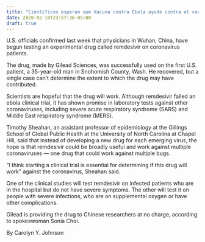 ```yaml
---
title: "Científicos esperan que Vacuna contra Ebola ayude contra el coronavirus"
date: 2020-02-10T23:57:36-05:00
draft: true
---
```

U.S. officials confirmed last week that physicians in Wuhan, China, have begun testing an experimental drug called remdesivir on coronavirus patients.

The drug, made by Gilead Sciences, was successfully used on the first U.S. patient, a 35-year-old man in Snohomish County, Wash. He recovered, but a single case can’t determine the extent to which the drug may have contributed.

Scientists are hopeful that the drug will work. Although remdesivir failed an ebola clinical trial, it has shown promise in laboratory tests against other coronaviruses, including severe acute respiratory syndrome (SARS) and Middle East respiratory syndrome (MERS).

Timothy Sheahan, an assistant professor of epidemiology at the Gillings School of Global Public Health at the University of North Carolina at Chapel Hill, said that instead of developing a new drug for each emerging virus, the hope is that remdesivir could be broadly useful and work against multiple coronaviruses — one drug that could work against multiple bugs.

“I think starting a clinical trial is essential for determining if this drug will work” against the coronavirus, Sheahan said.

One of the clinical studies will test remdesivir on infected patients who are in the hospital but do not have severe symptoms. The other will test it on people with severe infections, who are on supplemental oxygen or have other complications.

Gilead is providing the drug to Chinese researchers at no charge, according to spokeswoman Sonia Choi.

By Carolyn Y. Johnson

